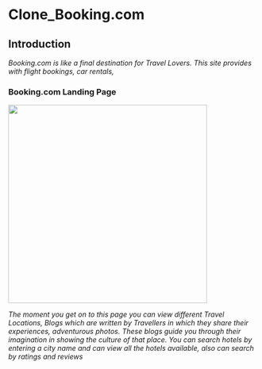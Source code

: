 # Clone_Booking.com

## Introduction
*Booking.com is like a final destination for Travel Lovers. This site provides with flight bookings, car rentals,*
### Booking.com Landing Page
<img src="https://github.com/TusharTaral/Ravi_Booking.com/blob/master/Screenshot%202021-03-13%20120916.png" width="400" >

*The moment you get on to this page you can view different Travel Locations, Blogs which are written by Travellers in which they share their experiences, adventurous photos. These blogs guide you through their imagination in showing the culture of that place.  You can search hotels by entering a city name and can view all the hotels available, also can search by ratings and reviews*

